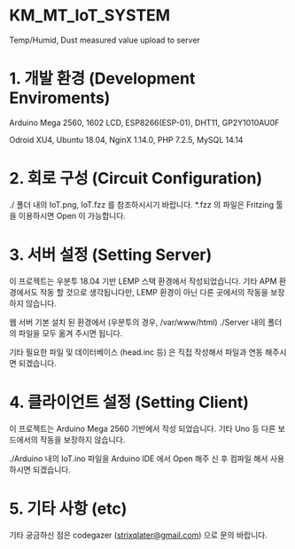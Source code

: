 # KM_MT_IoT_SYSTEM
Temp/Humid, Dust measured value upload to server

# 1. 개발 환경 (Development Enviroments)
Arduino Mega 2560, 1602 LCD, ESP8266(ESP-01), DHT11, GP2Y1010AU0F

Odroid XU4, Ubuntu 18.04, NginX 1.14.0, PHP 7.2.5, MySQL 14.14

# 2. 회로 구성 (Circuit Configuration)
./ 폴더 내의 IoT.png, IoT.fzz 를 참조하시시기 바랍니다.
*.fzz 의 파일은 Fritzing 툴을 이용하시면 Open 이 가능합니다.

# 3. 서버 설정 (Setting Server)
이 프로젝트는 우분투 18.04 기반 LEMP 스택 환경에서 작성되었습니다.
기타 APM 환경에서도 작동 할 것으로 생각됩니다만, LEMP 환경이 아닌 다른 곳에서의 작동을 보장하지 않습니다.

웹 서버 기본 설치 된 환경에서 (우분투의 경우, /var/www/html) ./Server 내의 폴더의 파일을 모두 옮겨 주시면 됩니다.

기타 필요한 파일 및 데이터베이스 (head.inc 등) 은 직접 작성해서 파일과 연동 해주시면 되겠습니다.

# 4. 클라이언트 설정 (Setting Client)
이 프로젝트는 Arduino Mega 2560 기반에서 작성 되었습니다.
기타 Uno 등 다른 보드에서의 작동을 보장하지 않습니다.

./Arduino 내의 IoT.ino 파일을 Arduino IDE 에서 Open 해주 신 후 컴파일 해서 사용하시면 되겠습니다.

# 5. 기타 사항 (etc)
기타 궁금하신 점은 codegazer (strixqlater@gmail.com) 으로 문의 바랍니다.
